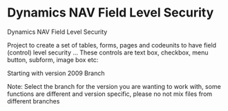 Dynamics NAV Field Level Security
===================

Dynamics NAV Field Level Security

Project to create a set of tables, forms, pages and codeunits to have field (control) level security ...
These controls are text box, checkbox, menu button, subform, image box etc:

Starting with version 2009 Branch

Note:
Select the branch for the version you are wanting to work with, some functions are different and version specific, please no not mix files from different branches
